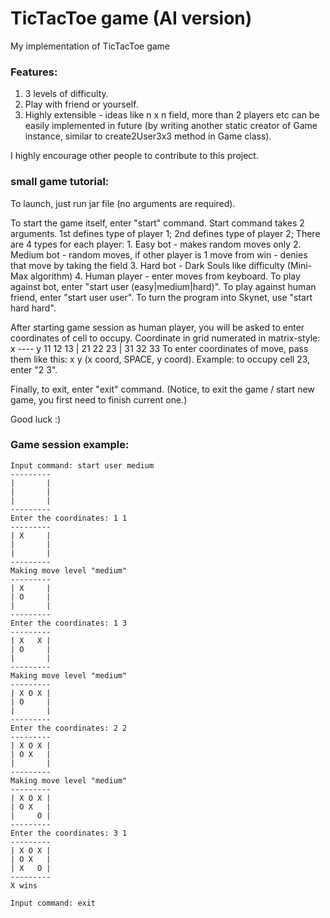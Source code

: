 # TicTacToe game (AI version)

My implementation of TicTacToe game

### Features:
1. 3 levels of difficulty.
2. Play with friend or yourself.
3. Highly extensible - ideas like n x n field, more than 2 players etc
   can be easily implemented in future 
   (by writing another static creator of Game instance, similar to create2User3x3 method in Game class).

I highly encourage other people to contribute to this project.

### small game tutorial:

To launch, just run jar file (no arguments are required).

To start the game itself, enter "start" command.
Start command takes 2 arguments.
1st defines type of player 1;
2nd defines type of player 2;
There are 4 types for each player:
    1. Easy bot     - makes random moves only
    2. Medium bot   - random moves, if other player is 1 move from win - denies that move
                      by taking the field
    3. Hard bot     - Dark Souls like difficulty (Mini-Max algorithm)
    4. Human player - enter moves from keyboard.
To play against bot, enter "start user (easy|medium|hard)".
To play against human friend, enter "start user user".
To turn the program into Skynet, use "start hard hard".

After starting game session as human player, you will be asked to enter coordinates of cell
to occupy.
Coordinate in grid numerated in matrix-style:
    x ----
y 11 12 13
| 21 22 23
| 31 32 33
To enter coordinates of move, pass them like this: x y (x coord, SPACE, y coord).
Example: to occupy cell 23, enter "2 3".

Finally, to exit, enter "exit" command.
(Notice, to exit the game / start new game, you first need to finish current one.)

Good luck :)

### Game session example:

    Input command: start user medium
    ---------
    |       |
    |       |
    |       |
    ---------
    Enter the coordinates: 1 1
    ---------
    | X     |
    |       |
    |       |
    ---------
    Making move level "medium"
    ---------
    | X     |
    | O     |
    |       |
    ---------
    Enter the coordinates: 1 3
    ---------
    | X   X |
    | O     |
    |       |
    ---------
    Making move level "medium"
    ---------
    | X O X |
    | O     |
    |       |
    ---------
    Enter the coordinates: 2 2
    ---------
    | X O X |
    | O X   |
    |       |
    ---------
    Making move level "medium"
    ---------
    | X O X |
    | O X   |
    |     O |
    ---------
    Enter the coordinates: 3 1
    ---------
    | X O X |
    | O X   |
    | X   O |
    ---------
    X wins
                    
    Input command: exit
